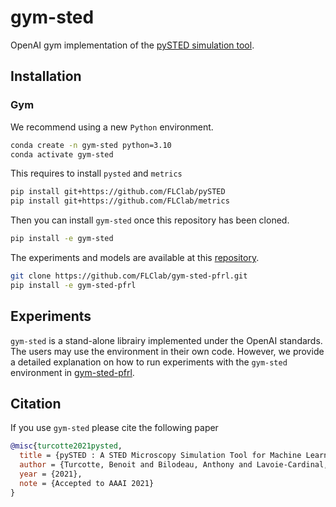 # gym-sted

OpenAI gym implementation of the [pySTED simulation tool](https://github.com/FLClab/pySTED).

## Installation

### Gym

We recommend using a new `Python` environment.
```bash
conda create -n gym-sted python=3.10
conda activate gym-sted
```

This requires to install `pysted` and `metrics`
```bash
pip install git+https://github.com/FLClab/pySTED
pip install git+https://github.com/FLClab/metrics
```

Then you can install `gym-sted` once this repository has been cloned.
```bash
pip install -e gym-sted
```

The experiments and models are available at this [repository](https://github.com/FLClab/gym-sted-pfrl).
```bash
git clone https://github.com/FLClab/gym-sted-pfrl.git
pip install -e gym-sted-pfrl
```

## Experiments

`gym-sted` is a stand-alone librairy implemented under the OpenAI standards. The users may use the environment in their own code. However, we provide a detailed explanation on how to run experiments with the `gym-sted` environment in [gym-sted-pfrl](https://github.com/FLClab/gym-sted-pfrl#usage).

## Citation

If you use `gym-sted` please cite the following paper
```bibtex
@misc{turcotte2021pysted,
  title = {pySTED : A STED Microscopy Simulation Tool for Machine Learning Training},
  author = {Turcotte, Benoit and Bilodeau, Anthony and Lavoie-Cardinal, Flavie and Durand, Audrey},
  year = {2021},
  note = {Accepted to AAAI 2021}
}
```
